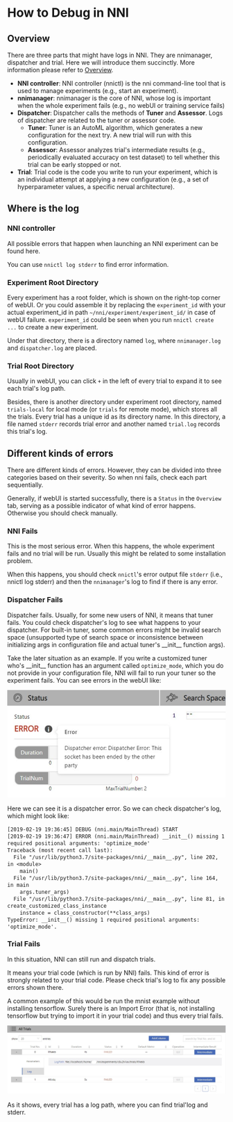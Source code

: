 **How to Debug in NNI**
===

## Overview

There are three parts that might have logs in NNI. They are nnimanager, dispatcher and trial. Here we will introduce them succinctly. More information please refer to [Overview](Overview.md).

- **NNI controller**: NNI controller (nnictl) is the nni command-line tool that is used to manage experiments (e.g., start an experiment).
- **nnimanager**: nnimanager is the core of NNI, whose log is important when the whole experiment fails (e.g., no webUI or training service fails)
- **Dispatcher**: Dispatcher calls the methods of **Tuner** and **Assessor**. Logs of dispatcher are related to the tuner or assessor code.
    - **Tuner**: Tuner is an AutoML algorithm, which generates a new configuration for the next try. A new trial will run with this configuration.
    - **Assessor**: Assessor analyzes trial's intermediate results (e.g., periodically evaluated accuracy on test dataset) to tell whether this trial can be early stopped or not.
- **Trial**: Trial code is the code you write to run your experiment, which is an individual attempt at applying a new configuration (e.g., a set of hyperparameter values, a specific nerual architecture).

## Where is the log

### NNI controller

All possible errors that happen when launching an NNI experiment can be found here.

You can use `nnictl log stderr` to find error information.


### Experiment Root Directory
Every experiment has a root folder, which is shown on the right-top corner of webUI. Or you could assemble it by replacing the `experiment_id` with your actual experiment_id in path `~/nni/experiment/experiment_id/` in case of webUI failure. `experiment_id` could be seen when you run `nnictl create ...` to create a new experiment.

Under that directory, there is a directory named `log`, where `nnimanager.log` and `dispatcher.log` are placed.

### Trial Root Directory

Usually in webUI, you can click `+` in the left of every trial to expand it to see each trial's log path.

Besides, there is another directory under experiment root directory, named `trials-local` for local mode (or `trials` for remote mode), which stores all the trials.
Every trial has a unique id as its directory name. In this directory, a file named `stderr` records trial error and another named `trial.log` records this trial's log. 

## Different kinds of errors

There are different kinds of errors. However, they can be divided into three categories based on their severity. So when nni fails, check each part sequentially.

Generally, if webUI is started successfully, there is a `Status` in the `Overview` tab, serving as a possible indicator of what kind of error happens. Otherwise you should check manually.

### **NNI** Fails

This is the most serious error. When this happens, the whole experiment fails and no trial will be run. Usually this might be related to some installation problem.

When this happens, you should check `nnictl`'s error output file `stderr` (i.e., nnictl log stderr) and then the `nnimanager`'s log to find if there is any error.


### **Dispatcher** Fails

Dispatcher fails. Usually, for some new users of NNI, it means that tuner fails. You could check dispatcher's log to see what happens to your dispatcher. For built-in tuner, some common errors might be invalid search space (unsupported type of search space or inconsistence between initializing args in configuration file and actual tuner's \_\_init\_\_ function args).

Take the later situation as an example. If you write a customized tuner who's \_\_init\_\_ function has an argument called `optimize_mode`, which you do not provide in your configuration file, NNI will fail to run your tuner so the experiment fails. You can see errors in the webUI like:

![](../img/dispatcher_error.jpg)

Here we can see it is a dispatcher error. So we can check dispatcher's log, which might look like:

```
[2019-02-19 19:36:45] DEBUG (nni.main/MainThread) START
[2019-02-19 19:36:47] ERROR (nni.main/MainThread) __init__() missing 1 required positional arguments: 'optimize_mode'
Traceback (most recent call last):
  File "/usr/lib/python3.7/site-packages/nni/__main__.py", line 202, in <module>
    main()
  File "/usr/lib/python3.7/site-packages/nni/__main__.py", line 164, in main
    args.tuner_args)
  File "/usr/lib/python3.7/site-packages/nni/__main__.py", line 81, in create_customized_class_instance
    instance = class_constructor(**class_args)
TypeError: __init__() missing 1 required positional arguments: 'optimize_mode'.
```

### **Trial** Fails

In this situation, NNI can still run and dispatch trials. 

It means your trial code (which is run by NNI) fails. This kind of error is strongly related to your trial code. Please check trial's log to fix any possible errors shown there.

A common example of this would be run the mnist example without installing tensorflow. Surely there is an Import Error (that is, not installing tensorflow but trying to import it in your trial code) and thus every trial fails.

![](../img/trial_error.jpg)

As it shows, every trial has a log path, where you can find trial'log and stderr.

